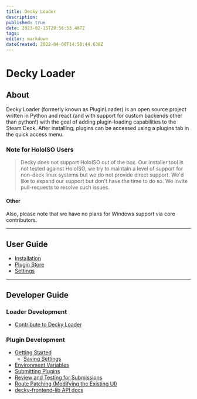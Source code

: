 ```yaml
---
title: Decky Loader
description: 
published: true
date: 2023-02-15T20:56:53.487Z
tags: 
editor: markdown
dateCreated: 2022-04-08T14:58:44.638Z
---
```


# Decky Loader

## About
Decky Loader (formerly known as PluginLoader) is an open source project written in Python and react (and with support for custom backends other than python!) with the goal of adding plugin-loading capabilities to the Steam Deck. After installing, plugins can be accessed using a plugins tab in the quick access menu.

### Note for HoloISO Users

> Decky does not support HoloISO out of the box.
Our installer tool is not tested against HoloISO, we try to maintain a level of support for non-deck linux systems but we do not provide direct support. We'd like to expand our support but don't have the time to do so. We invite pull-requests to resolve such issues.

#### Other

Also, please note that we have no plans for Windows support via core contributors.

---

## User Guide
- [Installation](/en/user-guide/install)
- [Plugin Store](/en/user-guide/plugin-store)
- [Settings](/en/user-guide/settings)

---

## Developer Guide

### Loader Development
- [Contribute to Decky Loader](/en/loader-dev/development)

### Plugin Development
- [Getting Started](/en/plugin-dev/getting-started)
	- [Saving Settings](/plugin-dev/getting-started#settingsmanager)
- [Environment Variables](/plugin-dev/env-vars)
- [Submitting Plugins](/en/plugin-dev/submitting-plugins)
- [Review and Testing for Submissions](/plugin-dev/review-and-testing)
- [Route Patching (Modifying the Existing UI)](/plugin-dev/route-patching)
- [decky-frontend-lib API docs](/en/api-docs/decky-frontend-lib/README.md)


